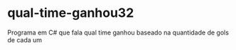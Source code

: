 # qual-time-ganhou32
Programa em C# que fala qual time ganhou baseado na quantidade de gols de cada um
